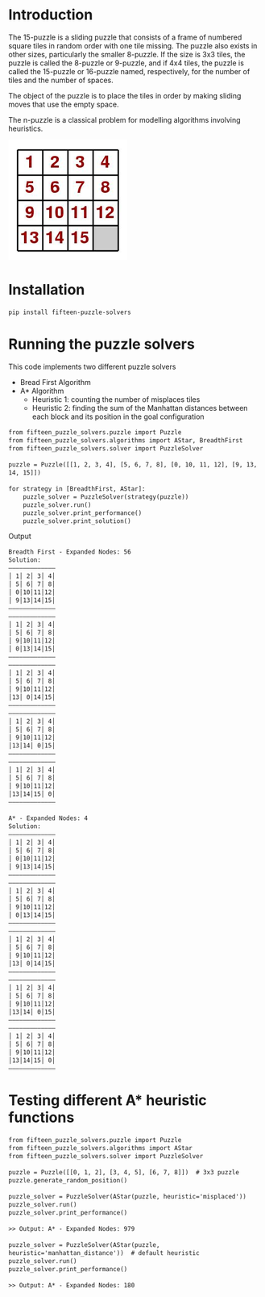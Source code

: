 # Introduction

The 15-puzzle is a sliding puzzle that consists of a frame of numbered
square tiles in random order with one tile missing.
The puzzle also exists in other sizes, particularly the smaller 8-puzzle.
If the size is 3x3 tiles, the puzzle is called the 8-puzzle or 9-puzzle, and
if 4x4 tiles, the puzzle is called the 15-puzzle or 16-puzzle named,
respectively, for the number of tiles and the number of spaces.

The object of the puzzle is to place the tiles in order by making sliding
moves that use the empty space.

The n-puzzle is a classical problem for modelling algorithms involving
heuristics.

![Alt text](puzzle.jpg)


# Installation
```
pip install fifteen-puzzle-solvers
```

# Running the puzzle solvers

This code implements two different puzzle solvers
* Bread First Algorithm
* A* Algorithm
  * Heuristic 1: counting the number of misplaces tiles
  * Heuristic 2: finding the sum of the Manhattan distances between each block
      and its position in the goal configuration

```
from fifteen_puzzle_solvers.puzzle import Puzzle
from fifteen_puzzle_solvers.algorithms import AStar, BreadthFirst
from fifteen_puzzle_solvers.solver import PuzzleSolver

puzzle = Puzzle([[1, 2, 3, 4], [5, 6, 7, 8], [0, 10, 11, 12], [9, 13, 14, 15]])

for strategy in [BreadthFirst, AStar]:
    puzzle_solver = PuzzleSolver(strategy(puzzle))
    puzzle_solver.run()
    puzzle_solver.print_performance()
    puzzle_solver.print_solution()
```

Output
```
Breadth First - Expanded Nodes: 56
Solution:
—————————————
│ 1│ 2│ 3│ 4│
│ 5│ 6│ 7│ 8│
│ 0│10│11│12│
│ 9│13│14│15│
—————————————
—————————————
│ 1│ 2│ 3│ 4│
│ 5│ 6│ 7│ 8│
│ 9│10│11│12│
│ 0│13│14│15│
—————————————
—————————————
│ 1│ 2│ 3│ 4│
│ 5│ 6│ 7│ 8│
│ 9│10│11│12│
│13│ 0│14│15│
—————————————
—————————————
│ 1│ 2│ 3│ 4│
│ 5│ 6│ 7│ 8│
│ 9│10│11│12│
│13│14│ 0│15│
—————————————
—————————————
│ 1│ 2│ 3│ 4│
│ 5│ 6│ 7│ 8│
│ 9│10│11│12│
│13│14│15│ 0│
—————————————

A* - Expanded Nodes: 4
Solution:
—————————————
│ 1│ 2│ 3│ 4│
│ 5│ 6│ 7│ 8│
│ 0│10│11│12│
│ 9│13│14│15│
—————————————
—————————————
│ 1│ 2│ 3│ 4│
│ 5│ 6│ 7│ 8│
│ 9│10│11│12│
│ 0│13│14│15│
—————————————
—————————————
│ 1│ 2│ 3│ 4│
│ 5│ 6│ 7│ 8│
│ 9│10│11│12│
│13│ 0│14│15│
—————————————
—————————————
│ 1│ 2│ 3│ 4│
│ 5│ 6│ 7│ 8│
│ 9│10│11│12│
│13│14│ 0│15│
—————————————
—————————————
│ 1│ 2│ 3│ 4│
│ 5│ 6│ 7│ 8│
│ 9│10│11│12│
│13│14│15│ 0│
—————————————
```

# Testing different A* heuristic functions
```
from fifteen_puzzle_solvers.puzzle import Puzzle
from fifteen_puzzle_solvers.algorithms import AStar
from fifteen_puzzle_solvers.solver import PuzzleSolver

puzzle = Puzzle([[0, 1, 2], [3, 4, 5], [6, 7, 8]])  # 3x3 puzzle
puzzle.generate_random_position()

puzzle_solver = PuzzleSolver(AStar(puzzle, heuristic='misplaced'))
puzzle_solver.run()
puzzle_solver.print_performance()

>> Output: A* - Expanded Nodes: 979

puzzle_solver = PuzzleSolver(AStar(puzzle, heuristic='manhattan_distance'))  # default heuristic
puzzle_solver.run()
puzzle_solver.print_performance()

>> Output: A* - Expanded Nodes: 180
```
